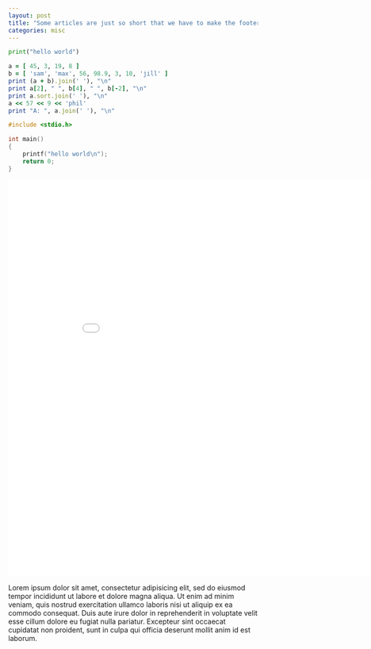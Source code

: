 ```yaml
---
layout: post
title: "Some articles are just so short that we have to make the footer stick"
categories: misc
---
```


```python
print("hello world")
```

```ruby
a = [ 45, 3, 19, 8 ]
b = [ 'sam', 'max', 56, 98.9, 3, 10, 'jill' ]
print (a + b).join(' '), "\n"
print a[2], " ", b[4], " ", b[-2], "\n"
print a.sort.join(' '), "\n"
a << 57 << 9 << 'phil'
print "A: ", a.join(' '), "\n"
```
```c
#include <stdio.h>

int main()
{
    printf("hello world\n");
    return 0;
}
```

<iframe width="900" height="800" frameborder="0" scrolling="no" src="//plotly.com/~nchae8/159.embed"></iframe>

Lorem ipsum dolor sit amet, consectetur adipisicing elit, sed do eiusmod tempor incididunt ut labore et dolore magna aliqua. Ut enim ad minim veniam, quis nostrud exercitation ullamco laboris nisi ut aliquip ex ea commodo consequat. Duis aute irure dolor in reprehenderit in voluptate velit esse cillum dolore eu fugiat nulla pariatur. Excepteur sint occaecat cupidatat non proident, sunt in culpa qui officia deserunt mollit anim id est laborum.
